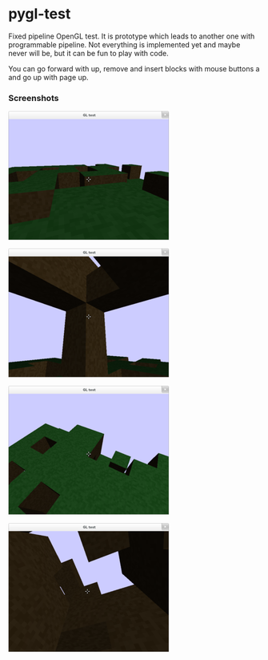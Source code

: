 pygl-test
=========

Fixed pipeline OpenGL test. It is prototype which leads to another one with programmable pipeline. Not everything is implemented yet and maybe never will be, but it can be fun to play with code.

You can go forward with up, remove and insert blocks with mouse buttons a and go up with page up.


### Screenshots
![](/imgs/img1-m.png)

![](/imgs/img3-m.png)

![](/imgs/img2-m.png)

![](/imgs/img4-m.png)

